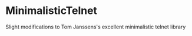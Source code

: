 MinimalisticTelnet
==================

Slight modifications to Tom Janssens's excellent minimalistic telnet library

